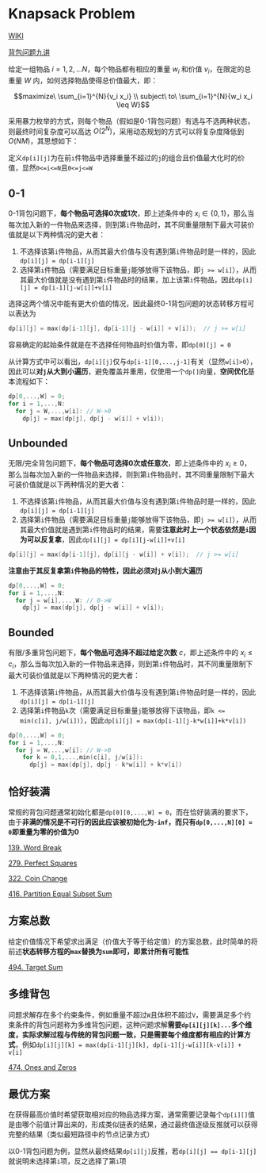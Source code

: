 # Knapsack Problem

[WIKI](https://en.wikipedia.org/wiki/Knapsack_problem)

[背包问题九讲](https://github.com/tianyicui/pack/blob/master/V2.pdf)

给定一组物品 $i = 1, 2, ... N$，每个物品都有相应的重量 $w_i$ 和价值 $v_i$，在限定的总重量 $W$ 内，如何选择物品使得总价值最大，即：

```math
maximize\ \sum_{i=1}^{N}{v_i x_i} \\
subject\ to\ \sum_{i=1}^{N}{w_i x_i \leq W}
```

采用暴力枚举的方式，则每个物品（假如是0-1背包问题）有选与不选两种状态，则最终时间复杂度可以高达 $O(2^N)$，采用动态规划的方式可以将复杂度降低到 $O(NM)$，其思想如下：

定义`dp[i][j]`为在前`i`件物品中选择重量不超过的`j`的组合且价值最大化时的价值，显然`0<=i<=N`且`0<=j<=W`

## 0-1

0-1背包问题下，**每个物品可选择0次或1次**，即上述条件中的 $x_i \in \{0, 1\}$，那么当每次加入新的一件物品来选择，则到第`i`件物品时，其不同重量限制下最大可装价值就是以下两种情况的更大者：

1. 不选择该第`i`件物品，从而其最大价值与没有遇到第`i`件物品时是一样的，因此`dp[i][j] = dp[i-1][j]`
2. 选择第`i`件物品（需要满足目标重量`j`能够放得下该物品，即`j >= w[i]`），从而其最大价值就是没有遇到第`i`件物品时的结果，加上该第`i`件物品，因此`dp[i][j] = dp[i-1][j-w[i]]+v[i]`

选择这两个情况中能有更大价值的情况，因此最终0-1背包问题的状态转移方程可以表达为

```cpp
dp[i][j] = max(dp[i-1][j], dp[i-1][j - w[i]] + v[i]);  // j >= w[i]
```

容易确定的起始条件就是在不选择任何物品时价值为零，即`dp[0][j] = 0`

从计算方式中可以看出，`dp[i][j]`仅与`dp[i-1][0,...,j-1]`有关（显然`w[i]>0`），因此可以**对`j`从大到小遍历**，避免覆盖并重用，仅使用一个`dp[]`向量，**空间优化**基本流程如下：

```cpp
dp[0,...,W] = 0;
for i = 1,...,N:
  for j = W,...,w[i]: // W->0
    dp[j] = max(dp[j], dp[j - w[i]] + v[i]);
```

## Unbounded

无限/完全背包问题下，**每个物品可选择0次或任意次**，即上述条件中的 $x_i \geq 0$，那么当每次加入新的一件物品来选择，则到第`i`件物品时，其不同重量限制下最大可装价值就是以下两种情况的更大者：

1. 不选择该第`i`件物品，从而其最大价值与没有遇到第`i`件物品时是一样的，因此`dp[i][j] = dp[i-1][j]`
2. 选择第`i`件物品（需要满足目标重量`j`能够放得下该物品，即`j >= w[i]`），从而其最大价值就是遇到第`i`件物品时的结果，需要**注意此时上一个状态依然是`i`因为可以反复拿**，因此`dp[i][j] = dp[i][j-w[i]]+v[i]`

```cpp
dp[i][j] = max(dp[i-1][j], dp[i][j - w[i]] + v[i]);  // j >= w[i]
```

**注意由于其反复拿第`i`件物品的特性，因此必须对`j`从小到大遍历**

```cpp
dp[0,...,W] = 0;
for i = 1,...,N:
  for j = w[i],...,W: // 0->W
    dp[j] = max(dp[j], dp[j - w[i]] + v[i]);
```

## Bounded

有限/多重背包问题下，**每个物品可选择不超过给定次数** $c$，即上述条件中的 $x_i \leq c_i$，那么当每次加入新的一件物品来选择，则到第`i`件物品时，其不同重量限制下最大可装价值就是以下两种情况的更大者：

1. 不选择该第`i`件物品，从而其最大价值与没有遇到第`i`件物品时是一样的，因此`dp[i][j] = dp[i-1][j]`
2. 选择第`i`件物品`k`次（需要满足目标重量`j`能够放得下该物品，即`k <= min(c[i], j/w[i])`），因此`dp[i][j] = max(dp[i-1][j-k*w[i]]+k*v[i])`

```cpp
dp[0,...,W] = 0;
for i = 1,...,N:
  for j = W,...,w[i]: // W->0
    for k = 0,1,...,min(c[i], j/w[i]):
      dp[j] = max(dp[j], dp[j - k*w[i]] + k*v[i])
```

## 恰好装满

常规的背包问题通常初始化都是`dp[0][0,...,W] = 0`，而在恰好装满的要求下，由于**非满的情况是不可行的因此应该被初始化为`-inf`，而只有`dp[0,...,N][0] = 0`即重量为零的价值为0**

[139. Word Break](https://leetcode.com/problems/word-break/)

[279. Perfect Squares](https://leetcode.com/problems/perfect-squares/)

[322. Coin Change](https://leetcode.com/problems/coin-change/)

[416. Partition Equal Subset Sum](https://leetcode.com/problems/partition-equal-subset-sum/)

## 方案总数

给定价值情况下希望求出满足（价值大于等于给定值）的方案总数，此时简单的将前述**状态转移方程的`max`替换为`sum`即可，即累计所有可能性**

[494. Target Sum](https://leetcode.com/problems/target-sum/)

## 多维背包

问题求解存在多个约束条件，例如重量不超过`W`且体积不超过`V`，需要满足多个约束条件的背包问题称为多维背包问题，这种问题求解**需要`dp[i][j][k]...`多个维度，实际求解过程与传统的背包问题一致，只是需要每个维度都有相应的计算方式**，例如`dp[i][j][k] = max(dp[i-1][j][k], dp[i-1][j-w[i]][k-v[i]] + v[i]`

[474. Ones and Zeros](https://leetcode.com/problems/ones-and-zeroes/)

## 最优方案

在获得最高价值时希望获取相对应的物品选择方案，通常需要记录每个`dp[i][]`值是由哪个前值计算出来的，形成类似链表的结果，通过最终值逐级反推就可以获得完整的结果（类似最短路径中的节点记录方式）

以0-1背包问题为例，显然从最终结果`dp[i][j]`反推，若`dp[i][j] == dp[i-1][j]`就说明未选择第`i`项，反之选择了第`i`项
